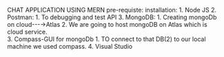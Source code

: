 CHAT APPLICATION USING MERN
pre-requiste:
installation:
    1. Node JS
    2. Postman:
        1. To debugging and test API
    3. MongoDB:
        1. Creating mongoDb on cloud---→Atlas
        2. We are going to host mongoDB on Atlas which is cloud service.	
        3. Compass-GUI for mongoDb
            1. TO connect to that DB(2) to our local machine we used compass.
    4. Visual Studio     